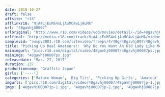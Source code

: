 ```yaml
---
date: 2018-10-27
draft: false
affsite: "r18"
afflinkr18: "NjA4LjEuMS4xLjAuMC4wLjAuMA"
url: "48gavhj00007"
urloriginal: "http://www.r18.com/videos/vod/movies/detail/-/id=48gavhj00007"
urlfinal: "http://media.r18.com/track/NjA4LjEuMS4xLjAuMC4wLjAuMA/videos/vod/movies/detail/-/id=48gavhj00007"
samplevid: "awspv3001.r18.com/litevideo/freepv/4/48g/48gavhj007/48gavhj007_dmb_w.mp4"
title: "Picking Up Real Amateurs!! 'Why Do You Want An Old Lady Like Me When You're Out Picking Up Girls?' Vol.2 That's What They Said, But They Were Willing To Give Us Raw Fucking Creampies Anyway (LOL)"
mainimgurl: "pics.r18.com/digital/video/48gavhj00007/48gavhj00007ps.jpg"
mainimgs: "48gavhj00007ps.jpg"
releasedate: "Mar. 27, 2017"
duration: 237
productioncomp: "Graffiti Japan"
girls: ['----']
categories: ['Mature Woman', 'Big Tits', 'Picking Up Girls', 'Amateur', 'Creampie', 'Over 4 Hours', 'Hi-Def']
imgurls: ['pics.r18.com/digital/video/48gavhj00007/48gavhj00007jp-1.jpg', 'pics.r18.com/digital/video/48gavhj00007/48gavhj00007jp-2.jpg', 'pics.r18.com/digital/video/48gavhj00007/48gavhj00007jp-3.jpg', 'pics.r18.com/digital/video/48gavhj00007/48gavhj00007jp-4.jpg', 'pics.r18.com/digital/video/48gavhj00007/48gavhj00007jp-5.jpg', 'pics.r18.com/digital/video/48gavhj00007/48gavhj00007jp-6.jpg', 'pics.r18.com/digital/video/48gavhj00007/48gavhj00007jp-7.jpg', 'pics.r18.com/digital/video/48gavhj00007/48gavhj00007jp-8.jpg', 'pics.r18.com/digital/video/48gavhj00007/48gavhj00007jp-9.jpg', 'pics.r18.com/digital/video/48gavhj00007/48gavhj00007jp-10.jpg', 'pics.r18.com/digital/video/48gavhj00007/48gavhj00007jp-11.jpg', 'pics.r18.com/digital/video/48gavhj00007/48gavhj00007jp-12.jpg', 'pics.r18.com/digital/video/48gavhj00007/48gavhj00007jp-13.jpg', 'pics.r18.com/digital/video/48gavhj00007/48gavhj00007jp-14.jpg', 'pics.r18.com/digital/video/48gavhj00007/48gavhj00007jp-15.jpg', 'pics.r18.com/digital/video/48gavhj00007/48gavhj00007jp-16.jpg', 'pics.r18.com/digital/video/48gavhj00007/48gavhj00007jp-17.jpg', 'pics.r18.com/digital/video/48gavhj00007/48gavhj00007jp-18.jpg', 'pics.r18.com/digital/video/48gavhj00007/48gavhj00007jp-19.jpg', 'pics.r18.com/digital/video/48gavhj00007/48gavhj00007jp-20.jpg']
imgs: ['48gavhj00007jp-1.jpg', '48gavhj00007jp-2.jpg', '48gavhj00007jp-3.jpg', '48gavhj00007jp-4.jpg', '48gavhj00007jp-5.jpg', '48gavhj00007jp-6.jpg', '48gavhj00007jp-7.jpg', '48gavhj00007jp-8.jpg', '48gavhj00007jp-9.jpg', '48gavhj00007jp-10.jpg', '48gavhj00007jp-11.jpg', '48gavhj00007jp-12.jpg', '48gavhj00007jp-13.jpg', '48gavhj00007jp-14.jpg', '48gavhj00007jp-15.jpg', '48gavhj00007jp-16.jpg', '48gavhj00007jp-17.jpg', '48gavhj00007jp-18.jpg', '48gavhj00007jp-19.jpg', '48gavhj00007jp-20.jpg']
---
```

